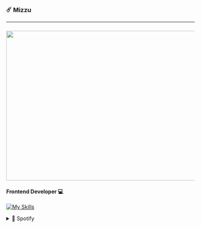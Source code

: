 ### ☄️ Mizzu
---
###
<div align="center">
<!--Img-->

  <img align="center" height="400" width="700" src="https://media.tenor.com/On7nVJgMM7YAAAAC/your-name-kimi-no-na-wa.giff"  />

<!--Icons-->

<div align="left">
<h4>Frontend Developer 💻</h4>
  
[![My Skills](https://skillicons.dev/icons?i=html,css,bootstrap,tailwind,js)](https://skillicons.dev)
<details>
  <summary>🎵 Spotify</summary>
  
![Alt text](https://spotify-recently-played-readme.vercel.app/api?user=31t5ldnl22dk6cziqtedriwbgera)
</details>
</div>

</div>


